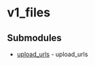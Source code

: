# v1_files

<!-- CUSTOM DOCS START -->

<!-- CUSTOM DOCS END -->

## Submodules
- [upload_urls](upload_urls/README.md) - upload_urls

